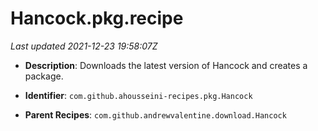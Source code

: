 # Hancock.pkg.recipe

_Last updated 2021-12-23 19:58:07Z_

- **Description**: Downloads the latest version of Hancock and creates a package.

- **Identifier**: `com.github.ahousseini-recipes.pkg.Hancock`

- **Parent Recipes**: `com.github.andrewvalentine.download.Hancock`